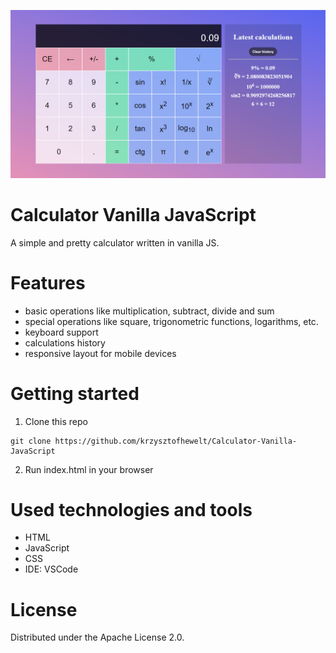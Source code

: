 ![Application logo](logo.png)

# Calculator Vanilla JavaScript

A simple and pretty calculator written in vanilla JS.

# Features
- basic operations like multiplication, subtract, divide and sum
- special operations like square, trigonometric functions, logarithms, etc.
- keyboard support
- calculations history
- responsive layout for mobile devices

# Getting started
1. Clone this repo
``` 
git clone https://github.com/krzysztofhewelt/Calculator-Vanilla-JavaScript
```
2. Run index.html in your browser

# Used technologies and tools
- HTML
- JavaScript
- CSS
- IDE: VSCode

# License
Distributed under the Apache License 2.0.
